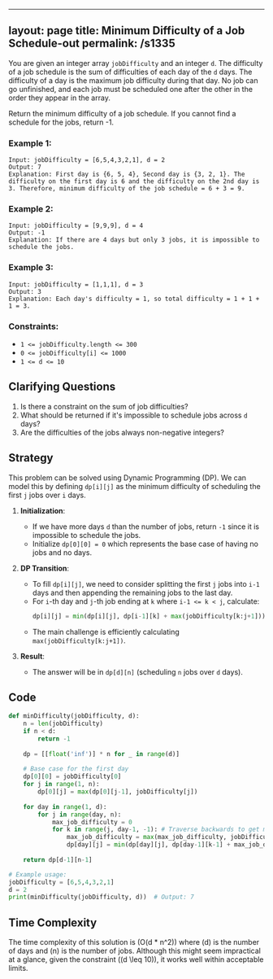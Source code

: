 
---
layout: page
title:  Minimum Difficulty of a Job Schedule-out
permalink: /s1335
---

You are given an integer array `jobDifficulty` and an integer `d`. The difficulty of a job schedule is the sum of difficulties of each day of the `d` days. The difficulty of a day is the maximum job difficulty during that day. No job can go unfinished, and each job must be scheduled one after the other in the order they appear in the array. 

Return the minimum difficulty of a job schedule. If you cannot find a schedule for the jobs, return -1.

### Example 1:
```
Input: jobDifficulty = [6,5,4,3,2,1], d = 2
Output: 7
Explanation: First day is {6, 5, 4}, Second day is {3, 2, 1}. The difficulty on the first day is 6 and the difficulty on the 2nd day is 3. Therefore, minimum difficulty of the job schedule = 6 + 3 = 9.
```

### Example 2:
```
Input: jobDifficulty = [9,9,9], d = 4
Output: -1
Explanation: If there are 4 days but only 3 jobs, it is impossible to schedule the jobs.
```

### Example 3:
```
Input: jobDifficulty = [1,1,1], d = 3
Output: 3
Explanation: Each day's difficulty = 1, so total difficulty = 1 + 1 + 1 = 3.
```

### Constraints:
- `1 <= jobDifficulty.length <= 300`
- `0 <= jobDifficulty[i] <= 1000`
- `1 <= d <= 10`

## Clarifying Questions
1. Is there a constraint on the sum of job difficulties?
2. What should be returned if it's impossible to schedule jobs across `d` days?
3. Are the difficulties of the jobs always non-negative integers?

## Strategy

This problem can be solved using Dynamic Programming (DP). We can model this by defining `dp[i][j]` as the minimum difficulty of scheduling the first `j` jobs over `i` days.

1. **Initialization**:
   - If we have more days `d` than the number of jobs, return `-1` since it is impossible to schedule the jobs.
   - Initialize `dp[0][0] = 0` which represents the base case of having no jobs and no days. 

2. **DP Transition**:
   - To fill `dp[i][j]`, we need to consider splitting the first `j` jobs into `i-1` days and then appending the remaining jobs to the last day.
   - For `i`-th day and `j`-th job ending at `k` where `i-1 <= k < j`, calculate:
     ```python
     dp[i][j] = min(dp[i][j], dp[i-1][k] + max(jobDifficulty[k:j+1]))
     ```
   - The main challenge is efficiently calculating `max(jobDifficulty[k:j+1])`.

3. **Result**:
   - The answer will be in `dp[d][n]` (scheduling `n` jobs over `d` days).

## Code
```python
def minDifficulty(jobDifficulty, d):
    n = len(jobDifficulty)
    if n < d:
        return -1
    
    dp = [[float('inf')] * n for _ in range(d)]
    
    # Base case for the first day
    dp[0][0] = jobDifficulty[0]
    for j in range(1, n):
        dp[0][j] = max(dp[0][j-1], jobDifficulty[j])
    
    for day in range(1, d):
        for j in range(day, n):
            max_job_difficulty = 0
            for k in range(j, day-1, -1): # Traverse backwards to get max job difficulty
                max_job_difficulty = max(max_job_difficulty, jobDifficulty[k])
                dp[day][j] = min(dp[day][j], dp[day-1][k-1] + max_job_difficulty)
    
    return dp[d-1][n-1]

# Example usage:
jobDifficulty = [6,5,4,3,2,1]
d = 2
print(minDifficulty(jobDifficulty, d))  # Output: 7
```

## Time Complexity
The time complexity of this solution is \(O(d * n^2)\) where \(d\) is the number of days and \(n\) is the number of jobs. Although this might seem impractical at a glance, given the constraint (\(d \leq 10\)), it works well within acceptable limits.
